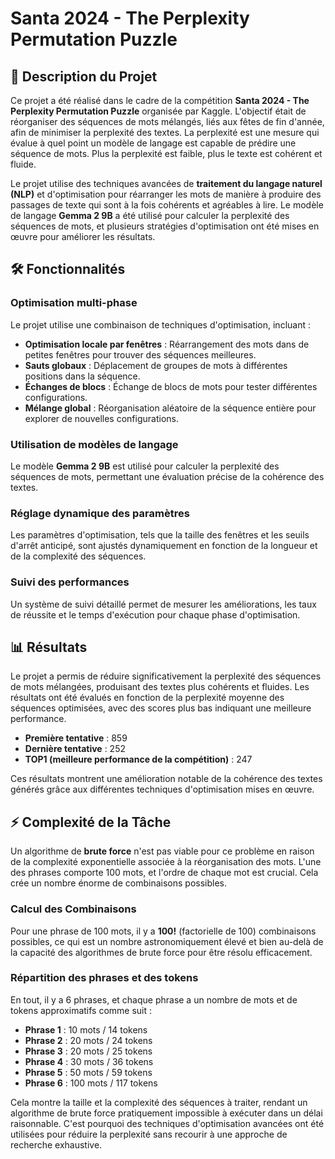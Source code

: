 # Santa 2024 - The Perplexity Permutation Puzzle

## 📜 Description du Projet

Ce projet a été réalisé dans le cadre de la compétition **Santa 2024 - The Perplexity Permutation Puzzle** organisée par Kaggle. L'objectif était de réorganiser des séquences de mots mélangés, liés aux fêtes de fin d'année, afin de minimiser la perplexité des textes. La perplexité est une mesure qui évalue à quel point un modèle de langage est capable de prédire une séquence de mots. Plus la perplexité est faible, plus le texte est cohérent et fluide.

Le projet utilise des techniques avancées de **traitement du langage naturel (NLP)** et d'optimisation pour réarranger les mots de manière à produire des passages de texte qui sont à la fois cohérents et agréables à lire. Le modèle de langage **Gemma 2 9B** a été utilisé pour calculer la perplexité des séquences de mots, et plusieurs stratégies d'optimisation ont été mises en œuvre pour améliorer les résultats.

## 🛠️ Fonctionnalités

### Optimisation multi-phase

Le projet utilise une combinaison de techniques d'optimisation, incluant :

- **Optimisation locale par fenêtres** : Réarrangement des mots dans de petites fenêtres pour trouver des séquences meilleures.
- **Sauts globaux** : Déplacement de groupes de mots à différentes positions dans la séquence.
- **Échanges de blocs** : Échange de blocs de mots pour tester différentes configurations.
- **Mélange global** : Réorganisation aléatoire de la séquence entière pour explorer de nouvelles configurations.

### Utilisation de modèles de langage

Le modèle **Gemma 2 9B** est utilisé pour calculer la perplexité des séquences de mots, permettant une évaluation précise de la cohérence des textes.

### Réglage dynamique des paramètres

Les paramètres d'optimisation, tels que la taille des fenêtres et les seuils d'arrêt anticipé, sont ajustés dynamiquement en fonction de la longueur et de la complexité des séquences.

### Suivi des performances

Un système de suivi détaillé permet de mesurer les améliorations, les taux de réussite et le temps d'exécution pour chaque phase d'optimisation.


## 📊 Résultats

Le projet a permis de réduire significativement la perplexité des séquences de mots mélangées, produisant des textes plus cohérents et fluides. Les résultats ont été évalués en fonction de la perplexité moyenne des séquences optimisées, avec des scores plus bas indiquant une meilleure performance.

- **Première tentative** : 859
- **Dernière tentative** : 252
- **TOP1 (meilleure performance de la compétition)** : 247

Ces résultats montrent une amélioration notable de la cohérence des textes générés grâce aux différentes techniques d'optimisation mises en œuvre.

## ⚡ Complexité de la Tâche

Un algorithme de **brute force** n'est pas viable pour ce problème en raison de la complexité exponentielle associée à la réorganisation des mots. L'une des phrases comporte 100 mots, et l'ordre de chaque mot est crucial. Cela crée un nombre énorme de combinaisons possibles.

### Calcul des Combinaisons
Pour une phrase de 100 mots, il y a **100!** (factorielle de 100) combinaisons possibles, ce qui est un nombre astronomiquement élevé et bien au-delà de la capacité des algorithmes de brute force pour être résolu efficacement.

### Répartition des phrases et des tokens
En tout, il y a 6 phrases, et chaque phrase a un nombre de mots et de tokens approximatifs comme suit :

- **Phrase 1** : 10 mots / 14 tokens
- **Phrase 2** : 20 mots / 24 tokens
- **Phrase 3** : 20 mots / 25 tokens
- **Phrase 4** : 30 mots / 36 tokens
- **Phrase 5** : 50 mots / 59 tokens
- **Phrase 6** : 100 mots / 117 tokens

Cela montre la taille et la complexité des séquences à traiter, rendant un algorithme de brute force pratiquement impossible à exécuter dans un délai raisonnable. C'est pourquoi des techniques d'optimisation avancées ont été utilisées pour réduire la perplexité sans recourir à une approche de recherche exhaustive.





